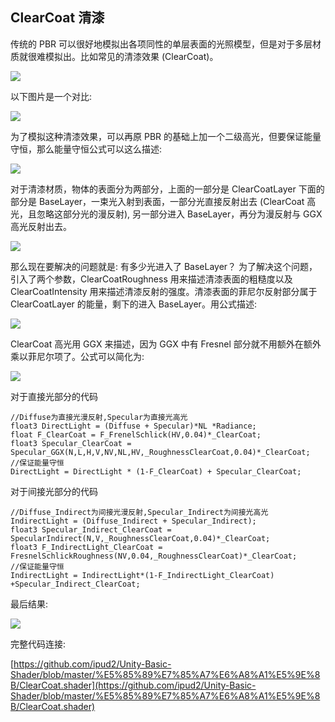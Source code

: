 

## **ClearCoat 清漆**

传统的 PBR 可以很好地模拟出各项同性的单层表面的光照模型，但是对于多层材质就很难模拟出。比如常见的清漆效果 (ClearCoat)。

![](1683732887501.png)

以下图片是一个对比:

![](1683732887582.png)

为了模拟这种清漆效果，可以再原 PBR 的基础上加一个二级高光，但要保证能量守恒，那么能量守恒公式可以这么描述:

![](1683732887926.png)

对于清漆材质，物体的表面分为两部分，上面的一部分是 ClearCoatLayer 下面的部分是 BaseLayer，一束光入射到表面，一部分光直接反射出去 (ClearCoat 高光，且忽略这部分光的漫反射), 另一部分进入 BaseLayer，再分为漫反射与 GGX 高光反射出去。

![](1683732888003.png)

那么现在要解决的问题就是: 有多少光进入了 BaseLayer？ 为了解决这个问题，引入了两个参数，ClearCoatRoughness 用来描述清漆表面的粗糙度以及 ClearCoatIntensity 用来描述清漆反射的强度。清漆表面的菲尼尔反射部分属于 ClearCoatLayer 的能量，剩下的进入 BaseLayer。用公式描述:

![](1683732888106.png)

ClearCoat 高光用 GGX 来描述，因为 GGX 中有 Fresnel 部分就不用额外在额外乘以菲尼尔项了。公式可以简化为:

![](1683732888268.png)

对于直接光部分的代码

```
//Diffuse为直接光漫反射,Specular为直接光高光
float3 DirectLight = (Diffuse + Specular)*NL *Radiance;
float F_ClearCoat = F_FrenelSchlick(HV,0.04)*_ClearCoat;
float3 Specular_ClearCoat = Specular_GGX(N,L,H,V,NV,NL,HV,_RoughnessClearCoat,0.04)*_ClearCoat;
//保证能量守恒
DirectLight = DirectLight * (1-F_ClearCoat) + Specular_ClearCoat;
```

对于间接光部分的代码

```
//Diffuse_Indirect为间接光漫反射,Specular_Indirect为间接光高光
IndirectLight = (Diffuse_Indirect + Specular_Indirect);
float3 Specular_Indirect_ClearCoat = SpecularIndirect(N,V,_RoughnessClearCoat,0.04)*_ClearCoat;
float3 F_IndirectLight_ClearCoat = FresnelSchlickRoughness(NV,0.04,_RoughnessClearCoat)*_ClearCoat;
//保证能量守恒
IndirectLight = IndirectLight*(1-F_IndirectLight_ClearCoat) +Specular_Indirect_ClearCoat;
```

最后结果:

![](1683732888347.png)

完整代码连接:

[https://github.com/ipud2/Unity-Basic-Shader/blob/master/%E5%85%89%E7%85%A7%E6%A8%A1%E5%9E%8B/ClearCoat.shader](https://github.com/ipud2/Unity-Basic-Shader/blob/master/%E5%85%89%E7%85%A7%E6%A8%A1%E5%9E%8B/ClearCoat.shader)
